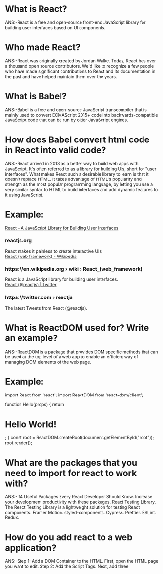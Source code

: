 # What is React?
ANS:-React is a free and open-source front-end JavaScript library for building user interfaces based on UI components. 

# Who made React?
ANS:-React was originally created by Jordan Walke. Today, React has over a thousand open source contributors.
We'd like to recognize a few people who have made significant contributions to React and its documentation in the past and have helped maintain them over the years.

# What is Babel?
ANS:-Babel is a free and open-source JavaScript transcompiler that is mainly used to convert ECMAScript
2015+ code into backwards-compatible JavaScript code that can be run by older JavaScript engines. 

# How does Babel convert html code in React into valid code?
ANS:-React arrived in 2013 as a better way to build web apps with JavaScript. It's often referred to as a library for building UIs,
short for "user interfaces".
What makes React such a desirable library to learn is that it doesn't replace HTML.
It takes advantage of HTML's popularity and strength as the most popular programming language,
by letting you use a very similar syntax to HTML to build interfaces and add dynamic features to it using JavaScript.

# Example:  <!DOCTYPE html>
<html>
  <head>
    <title>reactjs Search Results</title>
  </head>

  <body>
    <section>
      <div>
        <a href="https://reactjs.org"
          >React - A JavaScript Library for Building User Interfaces</a
        >
        <div>
          <h3>reactjs.org</h3>
        </div>
        <div>
          React makes it painless to create interactive UIs.
        </div>
      </div>
      <div>
        <a href="https://en.wikipedia.org/wiki/React_(web_framework)"
          >React (web framework) - Wikipedia</a
        >
        <div>
          <h3>https://en.wikipedia.org › wiki › React_(web_framework)</h3>
        </div>
        <div>
          React is a JavaScript library for building user interfaces.
        </div>
      </div>
      <div>
        <a href="https://twitter.com/reactjs?lang=en"
          >React (@reactjs) | Twitter</a
        >
        <div>
          <h3>https://twitter.com › reactjs</h3>
        </div>
        <div>
          The latest Tweets from React (@reactjs).
        </div>
      </div>
    </section>
  </body>
</html>

# What is ReactDOM used for? Write an example?
ANS:-ReactDOM is a package that provides DOM specific methods that can be 
used at the top level of a web app to enable an efficient way of managing DOM elements of the web page.
# Example: 
import React from 'react';
import ReactDOM from 'react-dom/client';

function Hello(props) {
  return <h1>Hello World!</h1>;
}
const root = ReactDOM.createRoot(document.getElementById("root"));
root.render(<Hello />);

# What are the packages that you need to import for react to work with?
ANS:- 14 Useful Packages Every React Developer Should Know. Increase your development productivity with these packages.
React Testing Library. The React Testing Library is a lightweight solution for testing React components. 
Framer Motion. 
styled-components. 
Cypress. 
Prettier. 
ESLint.
Redux.
 
 # How do you add react to a web application?
 
ANS:-Step 1: Add a DOM Container to the HTML. First, open the HTML page you want to edit.
Step 2: Add the Script Tags. Next, add three <script> tags to the HTML page right before the closing </body> tag: .
Step 3: Create a React Component. Create a file called like_button.js next to your HTML page.


# What is React.createElement?
ANS:-React. createElement( type, [props], [... children] ) Create and return a new React element of the given type. 
The type argument can be either a tag name string (such as 'div' or 'span' ),
a React component type (a class or a function), or a React fragment type.

# What are the three properties that createElement accept?
 ANS:- 
 # Syntax:
 React.createElement(type,{props},children); 
 type: the type of the HTML element (h1,p,button).
props: properties of the object({style:{size:10px}} or Eventhandlers, classNames,etc).
children: anything that need to be displayed on the screen.

# What is the meaning of render and root?
ANS:- render-Render derives from the Latin verb reddere, "to restore," from the prefix re-, "back," plus dare, "to give." Definitions of render. verb. give or supply. “The estate renders some revenue for the family”
root-The root node is the HTML element where you want to display the result. It is like a container for content managed by React.






